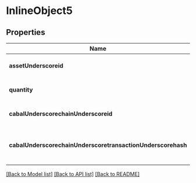 # InlineObject5
## Properties

Name | Type | Description | Notes
------------ | ------------- | ------------- | -------------
**assetUnderscoreid** | [**String**](string.md) | The asset ID deposited. | [optional] [default to null]
**quantity** | [**String**](string.md) | The amount of the asset deposited. | [optional] [default to null]
**cabalUnderscorechainUnderscoreid** | [**String**](string.md) |  | [optional] [default to null]
**cabalUnderscorechainUnderscoretransactionUnderscorehash** | [**String**](string.md) | The transaction hash of the deposit on the MEV. | [optional] [default to null]

[[Back to Model list]](../README.md#documentation-for-models) [[Back to API list]](../README.md#documentation-for-api-endpoints) [[Back to README]](../README.md)

